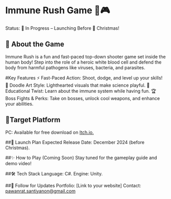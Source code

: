 # Immune Rush Game 💉🎮
Status: 🚧 In Progress – Launching Before 🎄 Christmas!

## 🌟 About the Game
Immune Rush is a fun and fast-paced top-down shooter game set inside the human body! Step into the role of a heroic white blood cell and defend the body from harmful pathogens like viruses, bacteria, and parasites.

#Key Features
⚡ Fast-Paced Action: Shoot, dodge, and level up your skills!
🎨 Doodle Art Style: Lighthearted visuals that make science playful.
🧬 Educational Twist: Learn about the immune system while having fun.
🏆 Boss Fights & Perks: Take on bosses, unlock cool weapons, and enhance your abilities.
   
## 🎯Target Platform
PC: Available for free download on [Itch.io.](https://itch.io/)

##📅 Launch Plan
Expected Release Date: December 2024 (before Christmas).

##✨ How to Play (Coming Soon)
Stay tuned for the gameplay guide and demo video!

##🛠️ Tech Stack
Language: C#.
Engine: Unity.

##📢 Follow for Updates
Portfolio: [Link to your website]
Contact: pawanrat.santiyanon@gmail.com


